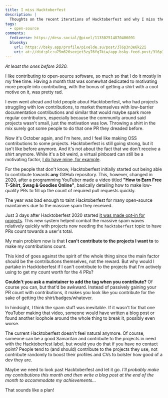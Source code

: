 ```yaml
---
title: I miss Hacktoberfest
description: |
  Thoughts on the recent iterations of Hacktoberfest and why I miss the ones from a few years ago.
tags:
  - open-source
comments:
  fediverse: https://desu.social/@pixel/113302514870406091
  bluesky:
    url: https://bsky.app/profile/pixelde.su/post/3l6p3n3e6k22i
    uri: at://did:plc:u75m626seejet3zy76fq7kiw/app.bsky.feed.post/3l6p3n3e6k22i
---
```


_At least the ones before 2020._

I like contributing to open-source software, so much so that I do it mostly in
my free time. Having a month that was somewhat dedicated to motivating more
people into contributing, with the bonus of getting a shirt with a cool motive
on it, was pretty rad.

I even went ahead and told people about Hacktoberfest, who had projects
struggling with low contributions, to market themselves with low-barrier
documentation contributions and similar that would maybe spark more regular
contributors, especially because the community around said projects wasn't
small, just the motivation was low. Throwing a shirt in the mix surely got some
people to do that one PR they dreaded before.

Now it's October again, and I'm here, and I feel like making OSS contributions
to some projects. Hacktoberfest is still going strong, but it isn't like before
anymore. And it's not about the fact that we don't receive a shirt anymore.
While it's a bit weird, a virtual pinboard can still be a motivating factor,
[I do have mine, for example](https://www.holopin.io/@pixeldesu).

For the people that don't know, Hacktoberfest initially started out being able
to contribute towards **any** GitHub repository. This, however, changed in 2020,
after a programming YouTuber made a video titled **"How to Earn Free T-Shirt,
Swag & Goodies Online"**, basically detailing how to make low-quality PRs to
fill up the count of required pull requests quickly.

The year was bad enough to taint Hacktoberfest for many open-source maintainers
due to the massive spam they received.

Just 3 days after Hacktoberfest 2020 started
[it was made opt-in for projects](https://twitter.com/hacktoberfest/status/1312221208667185153).
This new system helped combat the massive spam waves relatively quickly with
projects now needing the `hacktoberfest` topic to have PRs count towards a
user's total.

My main problem now is that **I can't contribute to the projects I want to** to
make my contributions count.

This kind of goes against the spirit of the whole thing since the main factor
should be the contributions themselves, not the reward. But why would I partake
in Hacktoberfest if I can't contribute to the projects that I'm actively using
to get my count worth for the 4 PRs?

**Couldn't you ask a maintainer to add the tag when you contribute?** Of course
you can, but that'd be awkward. Instead of passively gaining your PR count with
contributions, it makes you look like you contribute for the sake of getting the
shirt/badges/whatever.

In hindsight, I think the spam stuff was inevitable. If it wasn't for that one
YouTuber making that video, someone would have written a blog post or found
another loophole around the whole thing to break it, possibly even worse.

The current Hacktoberfest doesn't feel natural anymore. Of course, someone can
be a good Samaritan and contribute to the projects in need with the
Hacktoberfest label, but would you do that if you have no contact point? People
tend to (and should) contribute to the projects they use, not contribute
randomly to boost their profiles and CVs to bolster how good of a dev they are.

Maybe we need to look past Hacktoberfest and let it go. _I'll probably make my
contributions this month and then write a blog post at the end of the month to
accommodate my achievements..._

That sounds like a plan!
